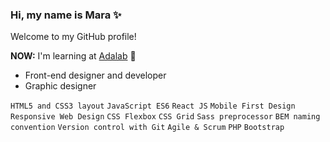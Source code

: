 ### Hi, my name is Mara ✨

Welcome to my GitHub profile!

**NOW:** I'm learning at [Adalab](https://adalab.es/) 💜

- Front-end designer and developer
- Graphic designer

```HTML5 and CSS3 layout``` ```JavaScript ES6``` ```React JS``` ```Mobile First Design``` ```Responsive Web Design``` ```CSS Flexbox``` ```CSS Grid``` ```Sass preprocessor``` ```BEM naming convention``` ```Version control with Git``` ```Agile & Scrum``` ```PHP``` ```Bootstrap```

<!--
**mararochafernandez/mararochafernandez** is a ✨ _special_ ✨ repository because its `README.md` (this file) appears on your GitHub profile.

Here are some ideas to get you started:

- 🔭 I’m currently working on ...
- 🌱 I’m currently learning ...
- 👯 I’m looking to collaborate on ...
- 🤔 I’m looking for help with ...
- 💬 Ask me about ...
- 📫 How to reach me: ...
- 😄 Pronouns: ...
- ⚡ Fun fact: ...
-->

